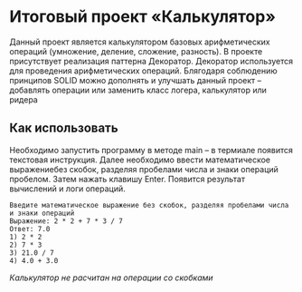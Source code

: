 # Итоговый проект «Калькулятор»
Данный проект является калькулятором базовых арифметических операций (умножение, деление, сложение, разность). 
В проекте присутствует реализация паттерна Декоратор. Декоратор используется для проведения арифметических операций.
Блягодаря соблюдению принципов SOLID можно дополнять и улучшать данный проект – добавлять операции или заменить класс логера, калькулятор или ридера
## Как использовать
Необходимо запустить программу в методе main – в термиале появится текстовая инструкция. 
Далее необходимо ввести математическое выражениебез скобок, разделяя пробелами числа и знаки операций пробелом.
Затем нажать клавишу Enter.
Появится результат вычислений и логи операций.
```
Введите математическое выражение без скобок, разделяя пробелами числа и знаки операций
Выражение: 2 * 2 + 7 * 3 / 7
Ответ: 7.0
1) 2 * 2
2) 7 * 3
3) 21.0 / 7
4) 4.0 + 3.0
```

*Калькулятор не расчитан на операции со скобками*

